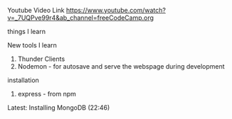 Youtube Video Link
https://www.youtube.com/watch?v=_7UQPve99r4&ab_channel=freeCodeCamp.org

things I learn


New tools I learn
1. Thunder Clients
2. Nodemon - for autosave and serve the webspage during development

installation
1. express - from npm


Latest: 
Installing MongoDB (22:46)

